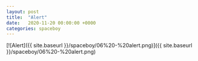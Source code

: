 ```yaml
---
layout: post
title:  "Alert"
date:   2020-11-20 00:00:00 +0000
categories: spaceboy
---
```


[![Alert]({{ site.baseurl }}/spaceboy/06%20-%20alert.png)]({{ site.baseurl }}/spaceboy/06%20-%20alert.png)

